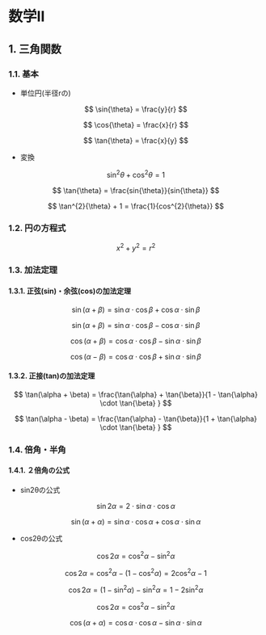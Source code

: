 # 数学Ⅱ


## 1. 三角関数
### 1.1. 基本

- 単位円(半径rの)

$$
\sin{\theta} = \frac{y}{r}
$$

$$
\cos{\theta} = \frac{x}{r}
$$

$$
\tan{\theta} = \frac{x}{y}
$$

- 変換

$$
\sin^{2}{\theta} + \cos^{2}{\theta} = 1
$$

$$
\tan{\theta} = \frac{sin{\theta}}{sin{\theta}}
$$

$$
\tan^{2}{\theta} + 1 = \frac{1}{cos^{2}{\theta}}
$$


### 1.2. 円の方程式
$$
x^{2} + y^{2} = r^{2}
$$

### 1.3. 加法定理

#### 1.3.1. 正弦(sin)・余弦(cos)の加法定理

$$
\sin(\alpha + \beta) = \sin{\alpha} \cdot \cos{\beta} + \cos{\alpha} \cdot \sin{\beta}
$$

$$
\sin(\alpha + \beta) = \sin{\alpha} \cdot \cos{\beta} - \cos{\alpha} \cdot \sin{\beta}
$$

$$
\cos(\alpha + \beta) = \cos{\alpha} \cdot \cos{\beta} - \sin{\alpha} \cdot \sin{\beta}
$$

$$
\cos(\alpha - \beta) = \cos{\alpha} \cdot \cos{\beta} + \sin{\alpha} \cdot \sin{\beta}
$$

#### 1.3.2. 正接(tan)の加法定理

$$
\tan(\alpha + \beta) = \frac{\tan{\alpha} + \tan{\beta}}{1 - \tan{\alpha} \cdot \tan{\beta} }
$$

$$
\tan(\alpha - \beta) = \frac{\tan{\alpha} - \tan{\beta}}{1 + \tan{\alpha} \cdot \tan{\beta} }
$$

### 1.4. 倍角・半角

#### 1.4.1. ２倍角の公式


- sin2θの公式

$$
\sin{2\alpha} = 2 \cdot \sin{\alpha} \cdot \cos{\alpha}
$$

$$
\sin(\alpha + \alpha) = \sin{\alpha} \cdot \cos{\alpha} + \cos{\alpha} \cdot \sin{\alpha}
$$

- cos2θの公式

$$
\cos{2\alpha} = \cos^2{\alpha}  - \sin^2{\alpha}
$$

$$
\cos{2\alpha} = \cos^2{\alpha}  - (1 - \cos^{2}{\alpha}) = 2 \cos^{2}{\alpha} -1
$$

$$
\cos{2\alpha} = (1 - \sin^{2}{\alpha}) - \sin^2{\alpha} = 1 - 2 \sin^{2}{\alpha}
$$

$$
\cos{2\alpha} = \cos^2{\alpha}  - \sin^2{\alpha}
$$

$$
\cos(\alpha + \alpha) = \cos{\alpha} \cdot \cos{\alpha} - \sin{\alpha} \cdot \sin{\alpha}
$$
